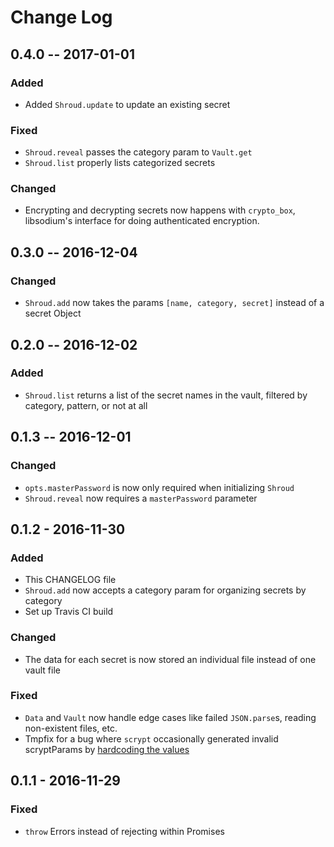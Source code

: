 # Change Log

## 0.4.0 -- 2017-01-01

### Added

* Added `Shroud.update` to update an existing secret

### Fixed

* `Shroud.reveal` passes the category param to `Vault.get`
* `Shroud.list` properly lists categorized secrets

### Changed

* Encrypting and decrypting secrets now happens with `crypto_box`, libsodium's
  interface for doing authenticated encryption.

## 0.3.0 -- 2016-12-04

### Changed

* `Shroud.add` now takes the params `[name, category, secret]` instead of a
  secret Object

## 0.2.0 -- 2016-12-02

### Added

* `Shroud.list` returns a list of the secret names in the vault, filtered by
  category, pattern, or not at all

## 0.1.3 -- 2016-12-01

### Changed

* `opts.masterPassword` is now only required when initializing `Shroud`
* `Shroud.reveal` now requires a `masterPassword` parameter

## 0.1.2 - 2016-11-30

### Added

* This CHANGELOG file
* `Shroud.add` now accepts a category param for organizing secrets by category
* Set up Travis CI build

### Changed

* The data for each secret is now stored an individual file instead of one
  vault file

### Fixed

* `Data` and `Vault` now handle edge cases like failed `JSON.parse`s,
  reading non-existent files, etc.
* Tmpfix for a bug where `scrypt` occasionally generated invalid
  scryptParams by [hardcoding the values](https://github.com/taravancil/shroud/pull/1)

## 0.1.1 - 2016-11-29

### Fixed

* `throw` Errors instead of rejecting within Promises
